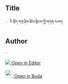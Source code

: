 ## Title
	- རི་ཁྲོད་བཀྲ་ཤིས་ཆོས་སྡིངས་ཀྱི་གདན་རབས།

## Author
	- 



[<img src="https://img.icons8.com/color/25/000000/edit-property.png"> Open in Editor](http://editor.openpecha.org/P004596)

[<img width="25" src="https://library.bdrc.io/icons/BUDA-small.svg"> Open in Buda](https://library.bdrc.io/show/bdr:IE0OPP004596)
